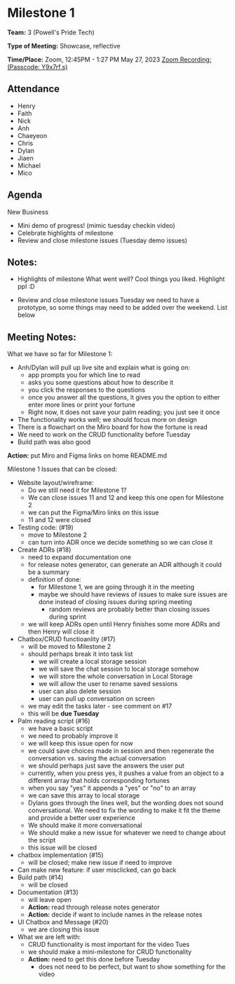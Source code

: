 # Milestone 1 

**Team:** 3 (Powell's Pride Tech)

**Type of Meeting:** Showcase, reflective

**Time/Place:** Zoom, 12:45PM - 1:27 PM May 27, 2023
[Zoom Recording: (Passcode: Y9x7rf.s)](https://ucsd.zoom.us/rec/share/km2sdmVbo2c7p19iIJilznpfPPd8WVnLkohOKyIK3lgFRzgLkk9aym31jNZSK70T.OvyvQrlMtLShAhyR)

## Attendance

* Henry
* Faith
* Nick
* Anh
* Chaeyeon
* Chris
* Dylan
* Jiaen
* Michael
* Mico


## Agenda

New Business
* Mini demo of progress! (mimic tuesday checkin video)
* Celebrate highlights of milestone
* Review and close milestone issues (Tuesday demo issues)

## Notes:
* Highlights of milestone
What went well? Cool things you liked. Highlight ppl :D

* Review and close milestone issues
Tuesday we need to have a prototype, so some things may need to be added over the weekend. List below

## Meeting Notes:

What we have so far for Milestone 1:
* Anh/Dylan will pull up live site and explain what is going on:
  * app prompts you for which line to read
  * asks you some questions about how to describe it
  * you click the responses to the questions
  * once you answer all the questions, it gives you the option to either enter more lines or print your fortune
  * Right now, it does not save your palm reading; you just see it once
* The functionality works well; we should focus more on design
* There is a flowchart on the Miro board for how the fortune is read
* We need to work on the CRUD functionality before Tuesday
* Build path was also good

**Action:** put Miro and Figma links on home README.md

Milestone 1 Issues that can be closed:
* Website layout/wireframe:
  * Do we still need it for Milestone 1?
  * We can close issues 11 and 12 and keep this one open for Milestone 2
  * we can put the Figma/Miro links on this issue
  * 11 and 12 were closed
* Testing code: (#19)
  * move to Milestone 2
  * can turn into ADR once we decide something so we can close it
* Create ADRs (#18)
  * need to expand documentation one
  * for release notes generator, can generate an ADR although it could be a summary
  * definition of done:
    * for Milestone 1, we are going through it in the meeting
    * maybe we should have reviews of issues to make sure issues are done instead of closing issues during spring meeting
      * random reviews are probably better than closing issues during sprint
  * we will keep ADRs open until Henry finishes some more ADRs and then Henry will close it
* Chatbox/CRUD functioanlity (#17)
  * will be moved to Milestone 2
  * should perhaps break it into task list
    * we will create a local storage session
    * we will save the chat session to local storage somehow
    * we will store the whole conversation in Local Storage
    * we will allow the user to rename saved sessions
    * user can also delete session
    * user can pull up conversation on screen
  * we may edit the tasks later - see comment on #17
  * this will be **due Tuesday**
* Palm reading script (#16)
  * we have a basic script
  * we need to probably improve it
  * we will keep this issue open for now
  * we could save choices made in session and then regenerate the conversation vs. saving the actual conversation
  * we should perhaps just save the answers the user put
  * currently, when you press yes, it pushes a value from an object to a different array that holds corresponding fortunes
  * when you say "yes" it appends a "yes" or "no" to an array
  * we can save this array to local storage
  * Dylans goes through the lines well, but the wording does not sound conversational. We need to fix the wording to make it fit the theme and provide a better user experience
  * We should make it more conversational
  * We should make a new issue for whatever we need to change about the script
  * this issue will be closed
* chatbox implementation (#15)
  * will be closed; make new issue if need to improve
* Can make new feature: if user misclicked, can go back
* Build path (#14)
  * will be closed
* Documentation (#13)
  * will leave open
  * **Action:** read through release notes generator
  * **Action:** decide if want to include names in the release notes
* UI Chatbox and Message (#20)
  * we are closing this issue
* What we are left with:
  * CRUD functionality is most important for the video Tues
  * we should make a mini-milestone for CRUD functionality
  * **Action:** need to get this done before Tuesday
    * does not need to be perfect, but want to show something for the video
